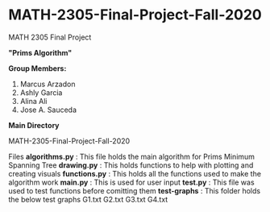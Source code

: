 # MATH-2305-Final-Project-Fall-2020

MATH 2305 Final Project

**"Prims Algorithm"**

**Group Members:**
1. Marcus Arzadon
2. Ashly Garcia
3. Alina Ali
4. Jose A. Sauceda

**Main Directory** 

MATH-2305-Final-Project-Fall-2020

Files
**algorithms.py** : This file holds the main algorithm for Prims Minimum Spanning Tree
**drawing.py** : This holds functions to help with plotting and creating visuals
**functions.py** : This holds all the functions used to make the algorithm work
**main.py** : This is used for user input
**test.py** : This file was used to test functions before comitting them
**test-graphs** : This folder holds the below test graphs
G1.txt
G2.txt
G3.txt
G4.txt
